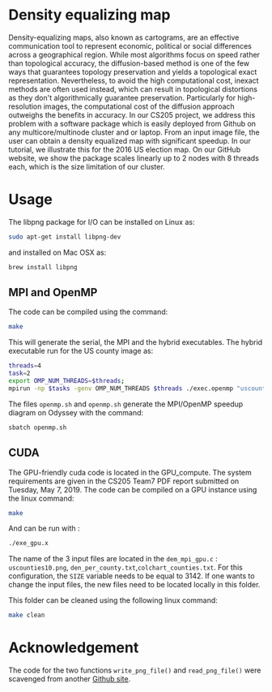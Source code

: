 # Density equalizing map

Density-equalizing maps, also known as cartograms, are an effective communication tool to represent economic, political or social differences across a geographical region. While most algorithms focus on speed rather than topological accuracy, the diffusion-based method is one of the few ways that guarantees topology preservation and yields a topological exact representation. Nevertheless, to avoid the high computational cost, inexact methods are often used instead, which can result in topological distortions as they don't algorithmically guarantee preservation. Particularly for high-resolution images, the computational cost of the diffusion approach outweighs the benefits in accuracy. In our CS205 project, we address this problem with a software package which is easily deployed from Github on any multicore/multinode cluster and or laptop. From an input image file, the user can obtain a density equalized map with significant speedup. In our tutorial, we illustrate this for the 2016 US election map. On our GitHub website, we show the package scales linearly up to 2 nodes with 8 threads each, which is the size limitation of our cluster.

# Usage

The libpng package for I/O can be installed on Linux as:

```Bash
sudo apt-get install libpng-dev
```

and installed on Mac OSX as:

```Bash
brew install libpng
```
## MPI and OpenMP
The code can be compiled using the command:
```Bash
make
```
This will generate the serial, the MPI and the hybrid executables. The hybrid executable run for the US county image as:
```Bash
threads=4
task=2
export OMP_NUM_THREADS=$threads;
mpirun -np $tasks -genv OMP_NUM_THREADS $threads ./exec.openmp "uscounties10.png" "col_counties.txt" "counties.txt" "output.png"
```
The files `openmp.sh` and `openmp.sh` generate the MPI/OpenMP speedup diagram on Odyssey with the command:
```Bash
sbatch openmp.sh
```

## CUDA

The GPU-friendly cuda code is located in the GPU\_compute. The system requirements are given in the CS205 Team7 PDF report submitted on Tuesday, May 7, 2019. The code can be compiled on a GPU instance using the linux command:

```Bash
make
```

And can be run with :

```Bash
./exe_gpu.x
```

The name of the 3 input files are located in the `dem_mpi_gpu.c` : `uscounties10.png`, `den_per_county.txt`,`colchart_counties.txt`. For this configuration, the `SIZE` variable needs to be equal to 3142. If one wants to change the input files, the new files need to be located locally in this folder.

This folder can be cleaned using the following linux command:

```Bash
make clean
```

# Acknowledgement

The code for the two functions `write_png_file()` and `read_png_file()` were scavenged from another [Github site](https://gist.github.com/niw/5963798).



